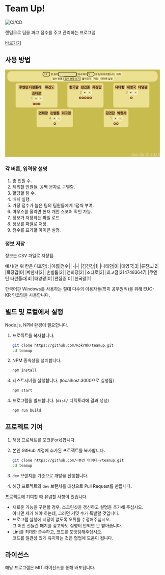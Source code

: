 # Team Up&excl;

![CI/CD](https://github.com/Rokr0k/teamup/workflows/CI/CD/badge.svg)

랜덤으로 팀을 짜고 점수를 주고 관리하는 프로그램

[바로가기](https://rokr0k.xyz/teamup/)

## 사용 방법

![스크린샷](.github/screenshot.png)

### 각 버튼, 입력창 설명

1. 총 인원 수.
2. 제외할 인원들. 공백 문자로 구별함.
3. 할당할 팀 수.
4. 배치 실행.
5. 가장 점수가 높은 팀의 팀원들에게 1점씩 부여.
6. 마우스를 올리면 현재 개인 스코어 확인 가능.
7. 정보가 저장되는 파일 로드.
8. 정보를 파일로 저장.
9. 점수를 표기할 아이콘 설정.

### 정보 저장

정보는 CSV 파일로 저장됨.

예시(맨 위 칸은 미포함):
|이름|점수|
|-|-|
|김견갑|1|
|나태함|0|
|대영국|3|
|류진노|2|
|목장갑|0|
|박한샤|2|
|손발톱|2|
|연회장|2|
|조타로|3|
|최고점|2147483647|
|쿠엔틴 타란툴라|4|
|태양광|0|
|편집증|0|
|한국말|1|

한국어판 Windows를 사용하는 절대 다수의 이용자들(특히 공무원직)을 위해 EUC-KR 인코딩을 사용합니다.

## 빌드 및 로컬에서 실행

Node.js, NPM 환경이 필요합니다.

1. 프로젝트를 복사합니다.

   ```sh
   git clone https://github.com/Rokr0k/teamup.git
   cd teamup
   ```

2. NPM 종속성을 설치합니다.

   ```sh
   npm install
   ```

3. 테스트서버를 실행합니다. (localhost:3000으로 실행됨)

   ```sh
   npm start
   ```

4. 프로그램을 빌드합니다. (`dist/` 디렉토리에 결과 생성)

   ```sh
   npm run build
   ```

## 프로젝트 기여

1. 해당 프로젝트를 포크(Fork)합니다.

2. 본인 GitHub 계정에 추가된 프로젝트를 복사합니다.

   ```sh
   git clone https://github.com/<본인 아이디>/teamup.git
   cd teamup
   ```

3. `dev` 브랜치를 기준으로 개발을 진행합니다.

4. 해당 프로젝트의 `dev` 브랜치를 대상으로 Pull Request를 만듭니다.

프로젝트에 기여할 때 유념할 사항이 있습니다.

- 새로운 기능을 구현할 경우, 스크린샷을 갱신하고 설명을 추가해 주십시오.  
  아니면 제가 해야 하는데, 그러면 커밋 수가 폭발할 것입니다.
- 프로그램 실행에 지장이 없도록 오류를 수정해주십시오.  
  그 어떤 신들린 패치를 갖고와도 실행이 안되면 못 받아줍니다.
- Lint를 최대한 준수하고, 코드를 포맷팅해주십시오.  
  코드를 일관성 있게 유지하는 것은 협업에 도움이 됩니다.

## 라이선스

해당 프로그램은 MIT 라이선스를 통해 배포됩니다.

